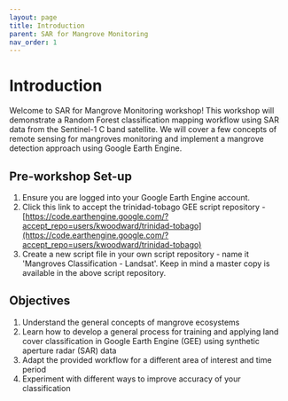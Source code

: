 ```yaml
---
layout: page
title: Introduction
parent: SAR for Mangrove Monitoring
nav_order: 1
---
```


# Introduction

Welcome to SAR for Mangrove Monitoring workshop! This workshop will demonstrate a Random Forest classification mapping workflow using SAR data from the Sentinel-1 C band satellite. We will cover a few concepts of remote sensing for mangroves monitoring and implement a mangrove detection approach using Google Earth Engine.

## Pre-workshop Set-up
1. Ensure you are logged into your Google Earth Engine account.
2. Click this link to accept the trinidad-tobago GEE script repository - [https://code.earthengine.google.com/?accept_repo=users/kwoodward/trinidad-tobago](https://code.earthengine.google.com/?accept_repo=users/kwoodward/trinidad-tobago)
3. Create a new script file in your own script repository - name it 'Mangroves Classification - Landsat'. Keep in mind a master copy is available in the above script repository.

## Objectives
1. Understand the general concepts of mangrove ecosystems
2. Learn how to develop a general process for training and applying land cover classification in Google Earth Engine (GEE) using synthetic aperture radar (SAR) data
2. Adapt the provided workflow for a different area of interest and time period
3. Experiment with different ways to improve accuracy of your classification
